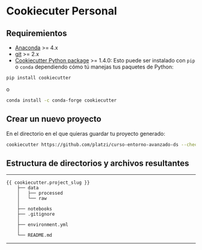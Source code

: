 # Cookiecuter Personal

## Requiremientos

- [Anaconda](https://www.anaconda.com/download/) >= 4.x
- [git](https://git-scm.com/) >= 2.x
- [Cookiecutter Python package](http://cookiecutter.readthedocs.org/en/latest/installation.html) >= 1.4.0:
    Esto puede ser instalado con `pip` o `conda` dependiendo cómo tú manejas tus paquetes de Python:

``` bash
pip install cookiecutter
```

o

``` bash
conda install -c conda-forge cookiecutter
```

## Crear un nuevo proyecto

En el directorio en el que quieras guardar tu proyecto generado:

```bash
cookiecutter https://github.com/platzi/curso-entorno-avanzado-ds --checkout cookiecutter-personal-platzi
```

## Estructura de directorios y archivos resultantes    

---

    {{ cookiecutter.project_slug }}
        ├── data
        │   ├── processed      
        │   └── raw            
        │
        ├── notebooks          
        ├── .gitignore         
        │
        ├── environment.yml    
        │
        └── README.md          

---